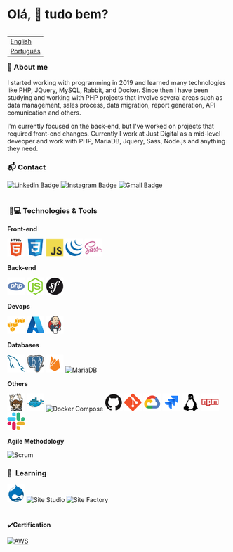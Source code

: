 # Olá, 👋 tudo bem?

<table align="right">
 <tr><td><a href="README.md">English</a></td></tr>
 <tr><td><a href="README_pt.md">Português</a></td></tr>
</table>

### 💬 About me

I started working with programming in 2019 and learned many technologies like PHP, JQuery, MySQL, Rabbit, and Docker.
Since then I have been studying and working with PHP projects that involve several areas such as data management, sales process, data migration, report generation, API comunication and others.
<p>I'm currently focused on the back-end, but I've worked on projects that required front-end changes.
Currently I work at Just Digital as a mid-level deveoper and work with PHP, MariaDB, Jquery, Sass, Node.js and anything they need.</p>

### 📬 Contact
<p>

[![Linkedin Badge](https://img.shields.io/badge/-%20carlosviniciusmelo-blue?style=flat-square&logo=Linkedin&logoColor=white&link=https://www.linkedin.com/in/carlosviniciusmelo/)](https://www.linkedin.com/in/carlosviniciusmelo/)
[![Instagram Badge](https://img.shields.io/badge/-%20carlosviniciusm-purple?style=flat-square&logo=instagram&logoColor=white&link=https://www.instagram.com/carlosviniciusm/?hl=pt-br)](https://instagram.com/carlosviniciusm)
[![Gmail Badge](https://img.shields.io/badge/-%20cvmm321@gmail.com-white?style=flat-square&logo=Gmail&logoColor=red&link=mailto:cvmm321@gmail.com)](mailto:cvmm321@gmail.com)

#
### <b>&nbsp;🚀💻 Technologies & Tools</b></summary><br/>

<strong>Front-end</strong>
<p align="left"> 
<img src="https://raw.githubusercontent.com/devicons/devicon/master/icons/html5/html5-original-wordmark.svg" alt="html5" title="HTML5" width="40" height="40"/>
<img src="https://raw.githubusercontent.com/devicons/devicon/master/icons/css3/css3-original.svg" alt="CSS" title="CSS" width="40" height="40"/>
<img src="https://raw.githubusercontent.com/devicons/devicon/master/icons/javascript/javascript-original.svg" alt="Javascript" title="Javascript" width="40" height="40"/>
<img src="https://raw.githubusercontent.com/devicons/devicon/master/icons/jquery/jquery-original.svg" alt="JQuery" title="JQuery" width="40" height="40"/>
<img src="https://raw.githubusercontent.com/devicons/devicon/master/icons/sass/sass-original.svg" alt="Sass" title="Sass" width="40" height="40"/>
</p>

<strong>Back-end</strong>
<p align="left">
  <img src="https://raw.githubusercontent.com/devicons/devicon/master/icons/php/php-plain.svg" alt="PHP" title="PHP" width="40" height="40"/>
  <img src="https://raw.githubusercontent.com/devicons/devicon/master/icons/nodejs/nodejs-original.svg" alt="Node.js" title="Node.js" width="40" height="40"/>
  <img src="https://raw.githubusercontent.com/devicons/devicon/master/icons/symfony/symfony-original.svg" alt="Symfony" title="Symfony" width="40" height="40"/>
</p>

<strong>Devops</strong>
<p align="left"> 
  <img src="https://raw.githubusercontent.com/devicons/devicon/master/icons/amazonwebservices/amazonwebservices-original.svg" alt="AWS" title="AWS" width="40" height="40"/>
  <img src="https://raw.githubusercontent.com/devicons/devicon/master/icons/azure/azure-original.svg" alt="Azure" title="Azure" width="40" height="40"/>
  <img src="https://raw.githubusercontent.com/devicons/devicon/master/icons/jenkins/jenkins-original.svg" alt="Jenkins" title="Jenkins" width="40" height="40"/>
</p>

<strong>Databases</strong>
<p align="left">
  <img src="https://raw.githubusercontent.com/devicons/devicon/master/icons/mysql/mysql-original.svg" alt="Mysql" title="Mysql" width="40" height="40"/>
  <img src="https://raw.githubusercontent.com/devicons/devicon/master/icons/postgresql/postgresql-original.svg" alt="PostgreSQL" title="PostgreSQL" width="40" height="40"/>
  <img src="https://raw.githubusercontent.com/devicons/devicon/master/icons/firebase/firebase-plain.svg" alt="Firebase" title="Firebase" width="40" height="40"/>
  <img src="https://cdn.worldvectorlogo.com/logos/mariadb.svg" alt="MariaDB" title="MariaDB" width="40" height="40"/>
</p>

<strong>Others</strong>
<p align="left">
  <img src="https://raw.githubusercontent.com/devicons/devicon/master/icons/composer/composer-original.svg" alt="Composer" title="Composer" width="40" height="40"/>
  <img src="https://raw.githubusercontent.com/devicons/devicon/master/icons/docker/docker-original.svg" alt="Docker" title="Docker" width="40" height="40"/>
  <img src="https://miro.medium.com/max/770/1*YE-fApWn9PXN9B3k7DY4FA.png" alt="Docker Compose" title="Docker Compose" width="40" height="40"/>
  <img src="https://raw.githubusercontent.com/devicons/devicon/master/icons/github/github-original.svg" alt="Github" title="Github" width="40" height="40"/>
  <img src="https://raw.githubusercontent.com/devicons/devicon/master/icons/git/git-original.svg" alt="Git" title="Git" width="40" height="40"/>
  <img src="https://raw.githubusercontent.com/devicons/devicon/master/icons/googlecloud/googlecloud-original.svg" alt="Google Cloud" title="Google Cloud" width="40" height="40"/>
  <img src="https://raw.githubusercontent.com/devicons/devicon/master/icons/jira/jira-original.svg" alt="Jira" title="Jira" width="40" height="40"/>
  <img src="https://raw.githubusercontent.com/devicons/devicon/master/icons/linux/linux-plain.svg" alt="Linux" title="Linux" width="40" height="40"/>
  <img src="https://raw.githubusercontent.com/devicons/devicon/master/icons/npm/npm-original-wordmark.svg" alt="Npm" title="Npm" width="40" height="40"/>
  <img src="https://raw.githubusercontent.com/devicons/devicon/master/icons/slack/slack-original.svg" alt="Slack" title="Slack" width="40" height="40"/>
</p>

<strong>Agile Methodology</strong>
<p align="left">
  <img src="https://seeklogo.com/images/S/scrum-logo-B057CBD9B8-seeklogo.com.png" alt="Scrum" title="Scrum" width="40" height="40"/>
</p>

### <b>:brain: &nbsp;Learning</b></summary><br/>
<p align="left"> 
  <img src="https://raw.githubusercontent.com/devicons/devicon/master/icons/drupal/drupal-original.svg" alt="Drupal" title="Drupal" width="40" height="40"/>
  <img src="https://www.acquia.com/sites/default/files/styles/product_header_icon/public/media/image/2020-12/Site-Studio-Logo.png?itok=sZ3wHzMF" alt="Site Studio" title="Site Studio" width="40" height="40"/>
  <img src="https://www.acquia.com/sites/default/files/styles/product_header_icon/public/media/image/2020-12/Site-Factory-Logo.png?itok=ShFiljZ6" alt="Site Factory" title="Site Factory" width="40" height="40"/>
</p>

#
:heavy_check_mark:<strong>Certification</strong>

<p align="left">
  <a href="https://www.credly.com/badges/73f465d8-e4da-4b5d-a9e7-c7f9370c9625">
    <img src="https://cdn.worldvectorlogo.com/logos/amazon-icon-1.svg" alt="AWS" title="AWS" width="40" height="40"/>
  </a>
</p>


